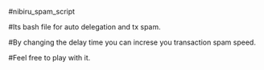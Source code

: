 #nibiru_spam_script

#Its bash file for auto delegation and tx spam.

#By changing the delay time you can increse you transaction spam speed.

#Feel free to play with it.
